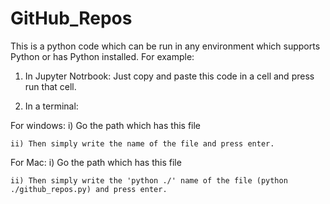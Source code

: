 # GitHub_Repos

This is a python code which can be run in any environment which supports Python or has Python installed. For example:

1) In Jupyter Notrbook:
  Just copy and paste this code in a cell and press run that cell.

2) In a terminal:
  
  For windows:
    i) Go the path which has this file
    
    ii) Then simply write the name of the file and press enter.
  
  For Mac:
    i) Go the path which has this file
    
    ii) Then simply write the 'python ./' name of the file (python ./github_repos.py) and press enter.
